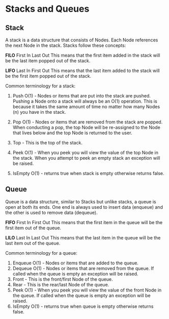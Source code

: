 # Stacks and Queues
## Stack
A stack is a data structure that consists of Nodes. Each Node references the next Node in the stack.
Stacks follow these concepts:

**FILO**
First In Last Out
This means that the first item added in the stack will be the last item popped out of the stack.

**LIFO**
Last In First Out
This means that the last item added to the stack will be the first item popped out of the stack.

Common terminology for a stack:
1. Push O(1) - Nodes or items that are put into the stack are pushed.<br>
Pushing a Node onto a stack will always be an O(1) operation. This is because it takes the same amount of time no matter how many Nodes (n) you have in the stack.

2. Pop O(1) - Nodes or items that are removed from the stack are popped.<br>
When conducting a pop, the top Node will be re-assigned to the Node that lives below and the top Node is returned to the user.
3. Top - This is the top of the stack.
4. Peek O(1) - When you peek you will view the value of the top Node in the stack. When you attempt to peek an empty stack an exception will be raised.
5. IsEmpty O(1) - returns true when stack is empty otherwise returns false.

## Queue
Queue is a data structure, similar to Stacks but unlike stacks, a queue is open at both its ends. One end is always used to insert data (enqueue) and the other is used to remove data (dequeue).

**FIFO**
First In First Out
This means that the first item in the queue will be the first item out of the queue.

**LILO**
Last In Last Out
This means that the last item in the queue will be the last item out of the queue.

Common terminology for a queue:
1. Enqueue O(1) - Nodes or items that are added to the queue.
2. Dequeue O(1) - Nodes or items that are removed from the queue. If called when the queue is empty an exception will be raised.
3. Front - This is the front/first Node of the queue.
4. Rear - This is the rear/last Node of the queue.
5. Peek O(1) - When you peek you will view the value of the front Node in the queue. If called when the queue is empty an exception will be raised.
6. IsEmpty O(1) - returns true when queue is empty otherwise returns false.
